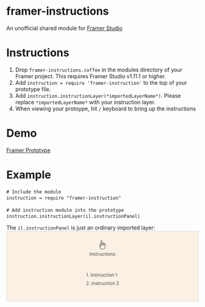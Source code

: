 # framer-instructions
An unofficial shared module for [Framer Studio](http://framerjs.com/)

# Instructions
1. Drop `framer-instructions.coffee` in the modules directory of your Framer project. This requires Framer Studio v1.11.1 or higher.
2. Add `instruction = require 'framer-instruction'` to the top of your prototype file.
3. Add `instruction.instructionLayer(*importedLayerName*)`. Please replace `*importedLayerName*` with your instruction layer.
4. When viewing your protoype, hit `/` keyboard to bring up the instructions

# Demo
[Framer Prototype](http://share.framerjs.com/yofze9foawuv/)

# Example
    # Include the module
    instruction = require "framer-instruction"

    # Add instruction module into the prototype
    instruction.instructionLayer(il.instructionPanel)

The `il.instructionPanel` is just an ordinary imported layer:
![Instruction Panel](/instructionPanel.png) 
